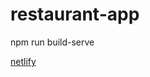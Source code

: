 # restaurant-app

npm run build-serve 

<a href="restaurant-app-sadam.netlify.app" target="_blank">netlify</a>

